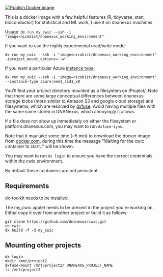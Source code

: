 [![Publish Docker image](https://github.com/nicokist/dnanexus_working_environment/actions/workflows/docker-image.yml/badge.svg)](https://github.com/nicokist/dnanexus_working_environment/actions/workflows/docker-image.yml)

This is a docker image with a few helpful features (R, tidyverse, stan, bioconductor) for statistical and ML work, I use it on dnanexus machines.

Usage: 
`dx run my_cwic --ssh -i "image=nicokist/dnanexus_working_environment"`

If you want to use the highly experimental read/write mode:

`dx run my_cwic --ssh -i "image=nicokist/dnanexus_working_environment" -iproject_mount_options='-w'`

If you want a particular Azure [instance type](https://documentation.dnanexus.com/developer/api/running-analyses/instance-types):

`dx run my_cwic --ssh -i "image=nicokist/dnanexus_working_environment" --instance-type azure:mem1_ssd1_x8`

You'll find your project directory mounted as a filesystem on /Project/. Note that there are some large conceptual differences between dnanexus storage blobs (more similar to Amazon S3 and google cloud storage) and filesystems, which are resolved by [dxfuse](https://github.com/dnanexus/dxfuse). Avoid having multiple files with the same name stored in DNANexus, which annoyingly it allows.

If a file does not show up immediately on either the filesystem or platform.dnanexus.com, you may want to run `dxfuse-sync`.

Note that it may take some time (~5 min) to download the docker image from [docker.com](https://hub.docker.com/repository/docker/nicokist/dnanexus_working_environment), during this time the message "Waiting for the cwic container to start.." will be shown.

You may want to run `dx login` to ensure you have the correct credentials within the cwic environment.

By default these containers are not persistent.



## Requirements
[dx-toolkit](https://github.com/dnanexus/dx-toolkit) needs to be installed.

The my_cwic applet needs to be present in the project you're working on. Either copy it over from another project or build it as follows:

```
git clone https://github.com/dnanexus/cwic.git
cd cwic
dx build -f -d my_cwic
```
## Mounting other projects

```
dx login
mkdir /mnt/project2
dxfuse-mount /mnt/project2/ DNANEXUS_PROJECT_NAME
ls /mnt/project2
```
